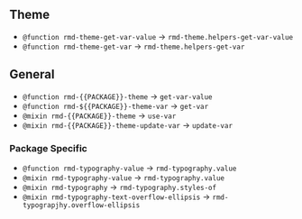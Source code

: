 ## Theme

- `@function rmd-theme-get-var-value` -> `rmd-theme.helpers-get-var-value`
- `@function rmd-theme-get-var` -> `rmd-theme.helpers-get-var`

## General

- `@function rmd-{{PACKAGE}}-theme` -> `get-var-value`
- `@function rmd-${{PACKAGE}}-theme-var` -> `get-var`
- `@mixin rmd-{{PACKAGE}}-theme` -> `use-var`
- `@mixin rmd-{{PACKAGE}}-theme-update-var` -> `update-var`

### Package Specific

- `@function rmd-typography-value` -> `rmd-typography.value`
- `@mixin rmd-typography-value` -> `rmd-typography.value`
- `@mixin rmd-typography` -> `rmd-typography.styles-of`
- `@mixin rmd-typography-text-overflow-ellipsis` ->
  `rmd-typograpjhy.overflow-ellipsis`
